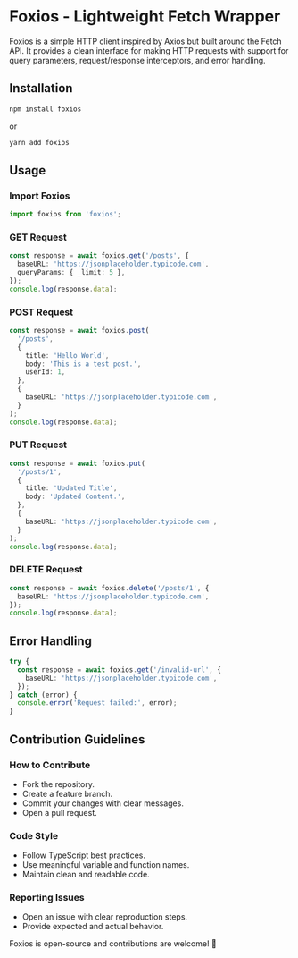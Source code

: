 # Foxios - Lightweight Fetch Wrapper

Foxios is a simple HTTP client inspired by Axios but built around the Fetch API. It provides a clean interface for making HTTP requests with support for query parameters, request/response interceptors, and error handling.

## Installation

```sh
npm install foxios
```

or

```sh
yarn add foxios
```

## Usage

### Import Foxios

```typescript
import foxios from 'foxios';
```

### GET Request

```typescript
const response = await foxios.get('/posts', {
  baseURL: 'https://jsonplaceholder.typicode.com',
  queryParams: { _limit: 5 },
});
console.log(response.data);
```

### POST Request

```typescript
const response = await foxios.post(
  '/posts',
  {
    title: 'Hello World',
    body: 'This is a test post.',
    userId: 1,
  },
  {
    baseURL: 'https://jsonplaceholder.typicode.com',
  }
);
console.log(response.data);
```

### PUT Request

```typescript
const response = await foxios.put(
  '/posts/1',
  {
    title: 'Updated Title',
    body: 'Updated Content.',
  },
  {
    baseURL: 'https://jsonplaceholder.typicode.com',
  }
);
console.log(response.data);
```

### DELETE Request

```typescript
const response = await foxios.delete('/posts/1', {
  baseURL: 'https://jsonplaceholder.typicode.com',
});
console.log(response.data);
```

## Error Handling

```typescript
try {
  const response = await foxios.get('/invalid-url', {
    baseURL: 'https://jsonplaceholder.typicode.com',
  });
} catch (error) {
  console.error('Request failed:', error);
}
```

## Contribution Guidelines

### How to Contribute

- Fork the repository.
- Create a feature branch.
- Commit your changes with clear messages.
- Open a pull request.

### Code Style

- Follow TypeScript best practices.
- Use meaningful variable and function names.
- Maintain clean and readable code.

### Reporting Issues

- Open an issue with clear reproduction steps.
- Provide expected and actual behavior.

Foxios is open-source and contributions are welcome! 🚀
